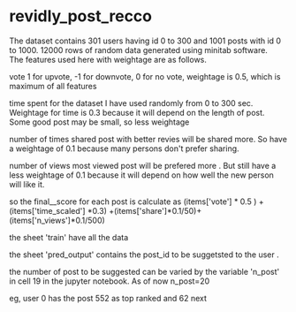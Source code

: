 # revidly_post_recco
The dataset contains 301 users having id 0 to 300 and 1001 posts with id 0 to 1000. 12000 rows of random data generated using minitab software. 	
The features used here with weightage are as follows.	
	
vote	1 for upvote, -1 for downvote, 0 for no vote, weightage is 0.5, which is maximum of all features

time spent	for the dataset I have used randomly from 0 to 300 sec. Weightage for time is 0.3 because it will depend on the length of post. Some good post may be small, so less weightage

number of times shared	post with better revies will be shared more. So have  a weightage of 0.1 because many persons don't prefer sharing.

number of views	most viewed post will be prefered more . But still have a less weightage of 0.1 because it will depend on how well the new person will like it.
	
so the final__score for each post is calculate as 
(items['vote'] * 0.5 ) + (items['time_scaled'] *0.3) +(items['share']*0.1/50)+(items['n_views']*0.1/500)	
	
the sheet 'train' have all the data	

the sheet 'pred_output' contains the post_id to be suggetsted to the user . 	

the number of post to be suggested can be varied by the variable 'n_post'  in cell 19 in the jupyter notebook. As of now n_post=20	

eg, user 0 has the post 552 as top ranked and 62 next	
